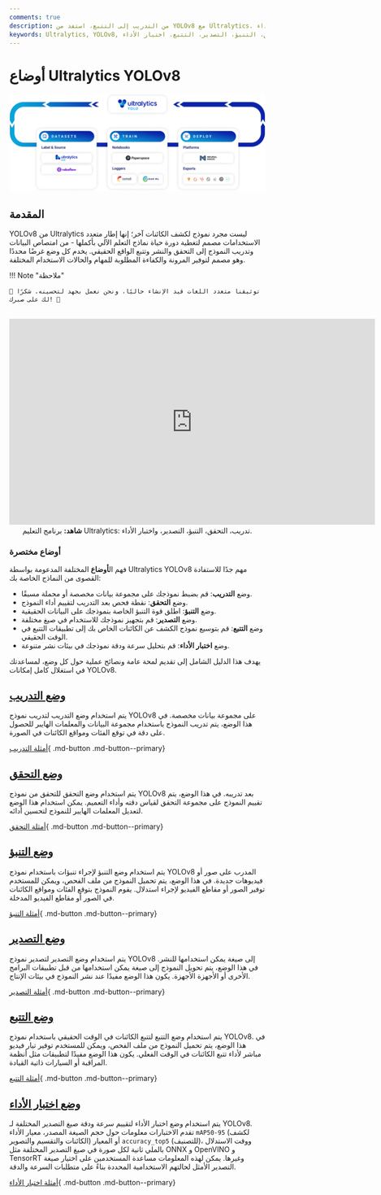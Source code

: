 ```yaml
---
comments: true
description: من التدريب إلى التتبع، استفد من YOLOv8 مع Ultralytics. احصل على نصائح وأمثلة لكل وضع مدعوم بما في ذلك التحقق والتصدير واختبار الأداء.
keywords: Ultralytics, YOLOv8, التعلم الآلي، كشف الكائنات، التدريب، التحقق، التنبؤ، التصدير، التتبع، اختبار الأداء
---
```


# أوضاع Ultralytics YOLOv8

<img width="1024" src="https://github.com/ultralytics/assets/raw/main/yolov8/banner-integrations.png" alt="بيئة عمل Ultralytics YOLO والتكاملات">

## المقدمة

YOLOv8 من Ultralytics ليست مجرد نموذج لكشف الكائنات آخر؛ إنها إطار متعدد الاستخدامات مصمم لتغطية دورة حياة نماذج التعلم الآلي بأكملها - من امتصاص البيانات وتدريب النموذج إلى التحقق والنشر وتتبع الواقع الحقيقي. يخدم كل وضع غرضًا محددًا وهو مصمم لتوفير المرونة والكفاءة المطلوبة للمهام والحالات الاستخدام المختلفة.

!!! Note "ملاحظة"

    🚧 توثيقنا متعدد اللغات قيد الإنشاء حاليًا، ونحن نعمل بجهد لتحسينه. شكرًا لك على صبرك! 🙏

<p align="center">
  <br>
  <iframe width="720" height="405" src="https://www.youtube.com/embed/j8uQc0qB91s?si=dhnGKgqvs7nPgeaM"
    title="مشغل فيديو يوتيوب" frameborder="0"
    allow="accelerometer; autoplay; clipboard-write; encrypted-media; gyroscope; picture-in-picture; web-share"
    allowfullscreen>
  </iframe>
  <br>
  <strong>شاهد:</strong> برنامج التعليم Ultralytics: تدريب، التحقق، التنبؤ، التصدير، واختبار الأداء.
</p>

### أوضاع مختصرة

فهم ال**أوضاع** المختلفة المدعومة بواسطة Ultralytics YOLOv8 مهم جدًا للاستفادة القصوى من النماذج الخاصة بك:

- وضع **التدريب**: قم بضبط نموذجك على مجموعة بيانات مخصصة أو محملة مسبقًا.
- وضع **التحقق**: نقطة فحص بعد التدريب لتقييم أداء النموذج.
- وضع **التنبؤ**: اطلق قوة التنبؤ الخاصة بنموذجك على البيانات الحقيقية.
- وضع **التصدير**: قم بتجهيز نموذجك للاستخدام في صيغ مختلفة.
- وضع **التتبع**: قم بتوسيع نموذج الكشف عن الكائنات الخاص بك إلى تطبيقات التتبع في الوقت الحقيقي.
- وضع **اختبار الأداء**: قم بتحليل سرعة ودقة نموذجك في بيئات نشر متنوعة.

يهدف هذا الدليل الشامل إلى تقديم لمحة عامة ونصائح عملية حول كل وضع، لمساعدتك في استغلال كامل إمكانات YOLOv8.

## [وضع التدريب](train.md)

يتم استخدام وضع التدريب لتدريب نموذج YOLOv8 على مجموعة بيانات مخصصة. في هذا الوضع، يتم تدريب النموذج باستخدام مجموعة البيانات والمعلمات الهايبر للحصول على دقة في توقع الفئات ومواقع الكائنات في الصورة.

[أمثلة التدريب](train.md){ .md-button .md-button--primary}

## [وضع التحقق](val.md)

يتم استخدام وضع التحقق للتحقق من نموذج YOLOv8 بعد تدريبه. في هذا الوضع، يتم تقييم النموذج على مجموعة التحقق لقياس دقته وأداء التعميم. يمكن استخدام هذا الوضع لتعديل المعلمات الهايبر للنموذج لتحسين أدائه.

[أمثلة التحقق](val.md){ .md-button .md-button--primary}

## [وضع التنبؤ](predict.md)

يتم استخدام وضع التنبؤ لإجراء تنبؤات باستخدام نموذج YOLOv8 المدرب على صور أو فيديوهات جديدة. في هذا الوضع، يتم تحميل النموذج من ملف الفحص، ويمكن للمستخدم توفير الصور أو مقاطع الفيديو لإجراء استدلال. يقوم النموذج بتوقع الفئات ومواقع الكائنات في الصور أو مقاطع الفيديو المدخلة.

[أمثلة التنبؤ](predict.md){ .md-button .md-button--primary}

## [وضع التصدير](export.md)

يتم استخدام وضع التصدير لتصدير نموذج YOLOv8 إلى صيغة يمكن استخدامها للنشر. في هذا الوضع، يتم تحويل النموذج إلى صيغة يمكن استخدامها من قبل تطبيقات البرامج الأخرى أو الأجهزة الأجهزة. يكون هذا الوضع مفيدًا عند نشر النموذج في بيئات الإنتاج.

[أمثلة التصدير](export.md){ .md-button .md-button--primary}

## [وضع التتبع](track.md)

يتم استخدام وضع التتبع لتتبع الكائنات في الوقت الحقيقي باستخدام نموذج YOLOv8. في هذا الوضع، يتم تحميل النموذج من ملف الفحص، ويمكن للمستخدم توفير تيار فيديو مباشر لأداء تتبع الكائنات في الوقت الفعلي. يكون هذا الوضع مفيدًا لتطبيقات مثل أنظمة المراقبة أو السيارات ذاتية القيادة.

[أمثلة التتبع](track.md){ .md-button .md-button--primary}

## [وضع اختبار الأداء](benchmark.md)

يتم استخدام وضع اختبار الأداء لتقييم سرعة ودقة صيغ التصدير المختلفة لـ YOLOv8. تقدم الاختبارات معلومات حول حجم الصيغة المصدر، معيار الأداء `mAP50-95` (لكشف الكائنات والتقسيم والتصوير) أو المعيار `accuracy_top5` (للتصنيف)، ووقت الاستدلال بالملي ثانية لكل صورة في صيغ التصدير المختلفة مثل ONNX و OpenVINO و TensorRT وغيرها. يمكن لهذه المعلومات مساعدة المستخدمين على اختيار صيغة التصدير الأمثل لحالتهم الاستخدامية المحددة بناءً على متطلبات السرعة والدقة.

[أمثلة اختبار الأداء](benchmark.md){ .md-button .md-button--primary}
